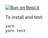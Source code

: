 [![Run on Repl.it](https://repl.it/badge/github/wahidrahim/leetify)](https://repl.it/github/wahidrahim/leetify)

To install and test:

```bash
yarn
yarn test
```
